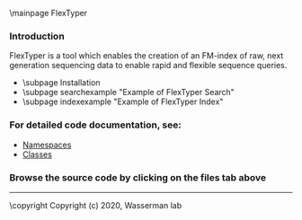 \mainpage FlexTyper

### Introduction
 FlexTyper is a tool which enables the creation of an FM-index of raw, next generation sequencing data to enable rapid and flexible sequence queries.

- \subpage Installation
- \subpage searchexample "Example of FlexTyper Search"
- \subpage indexexample "Example of FlexTyper Index"

### For detailed code documentation, see: 
- [Namespaces](namespaces.html)
- [Classes](annotated.html)

### Browse the source code by clicking on the files tab above

---

 \copyright Copyright (c) 2020, Wasserman lab

